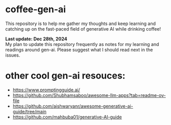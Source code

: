 # coffee-gen-ai
This repository is to help me gather my thoughts and keep learning and catching up on the fast-paced field of generative AI while drinking coffee!

**Last update: Dec 28th, 2024**   
My plan to update this repository frequently as notes for my learning and readings around gen-ai. Please suggest what I should read next in the issues. 



# other cool gen-ai resouces:
* https://www.promptingguide.ai/
* https://github.com/Shubhamsaboo/awesome-llm-apps?tab=readme-ov-file
* https://github.com/aishwaryanr/awesome-generative-ai-guide/tree/main
* https://github.com/mahbuba01/generative-AI-guide
